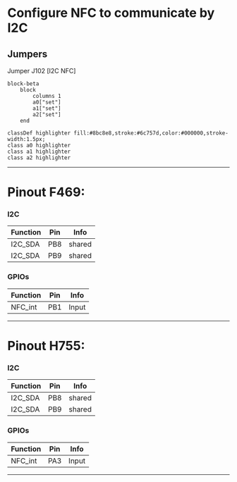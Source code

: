 # Configure NFC to communicate by I2C

## Jumpers

Jumper J102 [I2C NFC]
```mermaid
block-beta
    block
        columns 1
        a0["set"]
        a1["set"]
        a2["set"]
    end

classDef highlighter fill:#8bc8e8,stroke:#6c757d,color:#000000,stroke-width:1.5px;
class a0 highlighter
class a1 highlighter
class a2 highlighter
```

---

# Pinout F469:

### I2C
| Function | Pin | Info |
|----------|-----|------|
| I2C_SDA  | PB8 | shared |
| I2C_SDA  | PB9 | shared |

### GPIOs
| Function | Pin | Info |
|----------|-----|------|
| NFC_int   | PB1 | Input |

---

# Pinout H755:

### I2C
| Function | Pin | Info |
|----------|-----|------|
| I2C_SDA  | PB8 | shared |
| I2C_SDA  | PB9 | shared |

### GPIOs
| Function | Pin | Info |
|----------|-----|------|
| NFC_int   | PA3 | Input |

---

